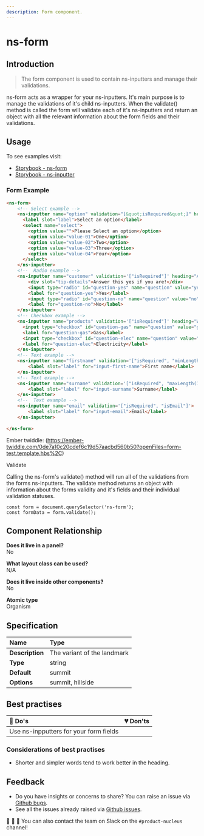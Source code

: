 ```yaml
---
description: Form component.
---
```


# ns-form

## Introduction

> The form component is used to contain ns-inputters and manage their validations.

ns-form acts as a wrapper for your ns-inputters.  It's main purpose is to manage the validations of it's child ns-inputters.  When the validate() method is called the form will validate each of it's ns-inputters and return an object with all the relevant information about the form fields and their validations.

## Usage

To see examples visit:
- [Storybook - ns-form](https://nucleus.bgdigital.xyz/demo/index.html?path=/story/ns-form--form)
- [Storybook - ns-inputter](https://nucleus.bgdigital.xyz/demo/index.html?path=/story/ns-inputter--text)

### Form Example
```html
<ns-form>
    <!-- Select example -->
    <ns-inputter name="option" validation="[&quot;isRequired&quot;]" heading="Select an option" helper="">
      <label slot="label">Select an option</label>
      <select name="select">
        <option value="">Please Select an option</option>
        <option value="value-01">One</option>
        <option value="value-02">Two</option>
        <option value="value-03">Three</option>
        <option value="value-04">Four</option>
      </select>
    </ns-inputter>
    <!--  Radio example -->  
    <ns-inputter name="customer" validation='["isRequired"]' heading="Are you a British Gas customer?" helper="Are you a customer?">
        <div slot="tip-details">Answer this yes if you are!</div>
        <input type="radio" id="question-yes" name="question" value="yes">
        <label for="question-yes">Yes</label>
        <input type="radio" id="question-no" name="question" value="no">
        <label for="question-no">No</label>
    </ns-inputter>
    <!-- Checkbox example -->  
    <ns-inputter name="products" validation='["isRequired"]' heading="What do you want?" helper="">
      <input type="checkbox" id="question-gas" name="question" value="gas" checked="">
      <label for="question-gas">Gas</label>
      <input type="checkbox" id="question-elec" name="question" value="electricity">
      <label for="question-elec">Electricity</label>
    </ns-inputter>
    <!-- Text example -->  
    <ns-inputter name="firstname" validation='["isRequired", "minLength(10)"]'>
        <label slot="label" for="input-first-name">First name</label>
    </ns-inputter>
    <!-- Text example -->  
    <ns-inputter name="surname" validation='["isRequired", "maxLength(15)"]'>
        <label slot="label" for="input-surname">Surname</label>
    </ns-inputter>
    <!--  Text example -->  
    <ns-inputter name="email" validation='["isRequired", "isEmail"]'>
        <label slot="label" for="input-email">Email</label>
    </ns-inputter>
    
</ns-form>
```
Ember twiddle: (https://ember-twiddle.com/0de7a10c20cdef6c19d57aacbd560b50?openFiles=form-test.template.hbs%2C)

Validate

Calling the ns-form's validate() method will run all of the validations from the forms ns-inputters.  The validate method returns an object with information about the forms validity and it's fields and their individual validation statuses.

```
const form = document.querySelector('ns-form');
const formData = form.validate();
```


## Component Relationship

**Does it live in a panel?**  
No

**What layout class can be used?**  
N/A

**Does it live inside other components?**  
No

**Atomic type**  
Organism

## Specification

| **Name** | Type |
| :--- | :--- |
| **Description** | The variant of the landmark |
| **Type** | string |
| **Default** | summit |
| **Options** | summit, hillside |


## Best practises

| 💚 Do's | 💔 Don'ts |
| :--- | :--- |
| Use ns-inpputters for your form fields |  |


### Considerations of best practises

* Shorter and simpler words tend to work better in the heading.


## Feedback

* Do you have insights or concerns to share? You can raise an issue via [Github bugs](https://github.com/ConnectedHomes/nucleus/issues/new?assignees=&labels=Bug&template=a--bug-report.md&title=[bug]%20[ns-landmark]).
* See all the issues already raised via [Github issues](https://github.com/connectedHomes/nucleus/issues?utf8=%E2%9C%93&q=is%3Aopen+is%3Aissue+label%3ABug+[ns-landmark]).

💩 🎉 🦄 You can also contact the team on Slack on the `#product-nucleus` channel!
